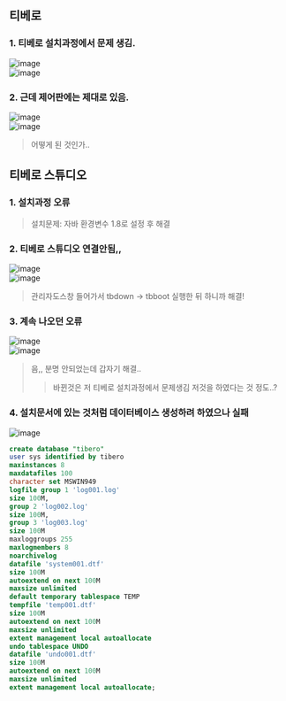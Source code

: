 ## 티베로

### 1. 티베로 설치과정에서 문제 생김.
![image](https://github.com/Kang-SeoHyun/Kang-SeoHyun/assets/77817094/a0d60568-7481-4d00-82fc-075a3c66a5b8)  
![image](https://github.com/Kang-SeoHyun/Kang-SeoHyun/assets/77817094/38275de3-5fda-4780-9016-4fad20c63789)  

### 2. 근데 제어판에는 제대로 있음.  
![image](https://github.com/Kang-SeoHyun/Kang-SeoHyun/assets/77817094/e8dc193f-f74d-412d-b509-cb97258c54c1)  
![image](https://github.com/Kang-SeoHyun/Kang-SeoHyun/assets/77817094/57a99b86-dc71-4f38-b74f-76c04fe019de)  
> 어떻게 된 것인가..

## 티베로 스튜디오 
### 1. 설치과정 오류  
> 설치문제: 자바 환경변수 1.8로 설정 후 해결  
 
### 2. 티베로 스튜디오 연결안됨,,  
![image](https://github.com/Kang-SeoHyun/Kang-SeoHyun/assets/77817094/f3600940-d3a0-428c-b10b-08f0f15d8058)   
![image](https://github.com/Kang-SeoHyun/Kang-SeoHyun/assets/77817094/375bcd99-442e-4be5-9a1b-82f3bfdde54d)  
> 관리자도스창 들어가서 tbdown -> tbboot 실행한 뒤 하니까 해결!

### 3. 계속 나오던 오류  
![image](https://github.com/Kang-SeoHyun/Kang-SeoHyun/assets/77817094/b796a50e-1e04-435a-a6f8-2dc161f354a4)  
![image](https://github.com/Kang-SeoHyun/Kang-SeoHyun/assets/77817094/c1891133-ec20-4e25-806e-d3a0c2578e9b)  
> 음,, 분명 안되었는데 갑자기 해결..
> > 바뀐것은 저 티베로 설치과정에서 문제생김 저것을 하였다는 것 정도..?

### 4. 설치문서에 있는 것처럼 데이터베이스 생성하려 하였으나 실패  
![image](https://github.com/Kang-SeoHyun/Kang-SeoHyun/assets/77817094/ab0ba12d-e0d9-47a8-a4c2-382c319053ec)  

```sql
create database "tibero"
user sys identified by tibero
maxinstances 8
maxdatafiles 100
character set MSWIN949
logfile group 1 'log001.log'
size 100M,
group 2 'log002.log'
size 100M,
group 3 'log003.log'
size 100M
maxloggroups 255
maxlogmembers 8
noarchivelog
datafile 'system001.dtf'
size 100M
autoextend on next 100M
maxsize unlimited
default temporary tablespace TEMP
tempfile 'temp001.dtf'
size 100M
autoextend on next 100M
maxsize unlimited
extent management local autoallocate
undo tablespace UNDO
datafile 'undo001.dtf'
size 100M
autoextend on next 100M
maxsize unlimited
extent management local autoallocate;
```